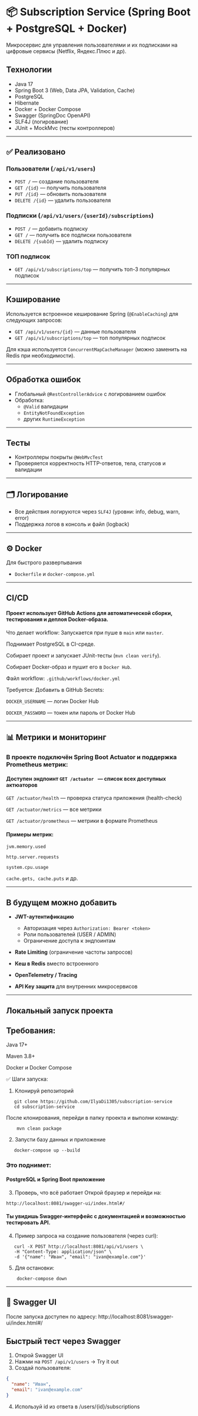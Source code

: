 # 📦 Subscription Service (Spring Boot + PostgreSQL + Docker)

Микросервис для управления пользователями и их подписками на цифровые сервисы (Netflix, Яндекс.Плюс и др).

## Технологии

- Java 17
- Spring Boot 3 (Web, Data JPA, Validation, Cache)
- PostgreSQL
- Hibernate
- Docker + Docker Compose
- Swagger (SpringDoc OpenAPI)
- SLF4J (логирование)
- JUnit + MockMvc (тесты контроллеров)

---

## ✅ Реализовано

### Пользователи (`/api/v1/users`)
- `POST /` — создание пользователя
- `GET /{id}` — получить пользователя
- `PUT /{id}` — обновить пользователя
- `DELETE /{id}` — удалить пользователя

### Подписки (`/api/v1/users/{userId}/subscriptions`)
- `POST /` — добавить подписку
- `GET /` — получить все подписки пользователя
- `DELETE /{subId}` — удалить подписку

### ТОП подписок
- `GET /api/v1/subscriptions/top` — получить топ-3 популярных подписок

---

## Кэширование

Используется встроенное кеширование Spring (`@EnableCaching`) для следующих запросов:
- `GET /api/v1/users/{id}` — данные пользователя
- `GET /api/v1/subscriptions/top` — топ популярных подписок

Для кэша используется `ConcurrentMapCacheManager` (можно заменить на Redis при необходимости).

---

## Обработка ошибок

- Глобальный `@RestControllerAdvice` с логированием ошибок
- Обработка:
    - `@Valid` валидации
    - `EntityNotFoundException`
    - других `RuntimeException`

---

## Тесты

- Контроллеры покрыты `@WebMvcTest`
- Проверяется корректность HTTP-ответов, тела, статусов и валидации

---

## 🗂 Логирование

- Все действия логируются через `SLF4J` (уровни: info, debug, warn, error)
- Поддержка логов в консоль и файл (logback)

---

## ⚙️ Docker 
Для быстрого развертывания
- `Dockerfile` и `docker-compose.yml` 
        
---
## CI/CD
#### Проект использует GitHub Actions для автоматической сборки, тестирования и деплоя Docker-образа.

Что делает workflow:
Запускается при пуше в `main` или `master`.

Поднимает PostgreSQL в CI-среде.

Собирает проект и запускает JUnit-тесты (`mvn clean verify`).

Собирает Docker-образ и пушит его в `Docker Hub`.

Файл workflow:
`.github/workflows/docker.yml`

Требуется:
Добавить в GitHub Secrets:

`DOCKER_USERNAME` — логин Docker Hub

`DOCKER_PASSWORD` — токен или пароль от Docker Hub

---

## 📊 Метрики и мониторинг
###   В проекте подключён Spring Boot Actuator и поддержка Prometheus метрик:

####  Доступен эндпоинт ```GET /actuator ``` — список всех доступных актюаторов

```GET /actuator/health``` — проверка статуса приложения (health-check)

```GET /actuator/metrics``` — все метрики

```GET /actuator/prometheus``` — метрики в формате Prometheus

####  Примеры метрик:

```jvm.memory.used```

```http.server.requests```

```system.cpu.usage```

```cache.gets, cache.puts``` и др.

---
## В будущем можно добавить

- **JWT-аутентификацию**
    - Авторизация через `Authorization: Bearer <token>`
    - Роли пользователей (USER / ADMIN)
    - Ограничение доступа к эндпоинтам

- **Rate Limiting** (ограничение частоты запросов)

- **Кеш в Redis** вместо встроенного

- **OpenTelemetry / Tracing**

- **API Key защита** для внутренних микросервисов

---

## Локальный запуск проекта
## Требования:
Java 17+

Maven 3.8+

Docker и Docker Compose

✅ Шаги запуска:
1. Клонируй репозиторий
```basch
   git clone https://github.com/IlyaDi1305/subscription-service
   cd subscription-service
```

После клонирования, перейди в папку проекта и выполни команду:
```basch 
    mvn clean package
```
2. Запусти базу данных и приложение
```basch
   docker-compose up --build
```
### Это поднимет:

#### PostgreSQL и Spring Boot приложение 

3. Проверь, что всё работает
   Открой браузер и перейди на:

```basch
http://localhost:8081/swagger-ui/index.html#/
```

#### Ты увидишь Swagger-интерфейс с документацией и возможностью тестировать API.

4. Пример запроса на создание пользователя (через curl):

```basch
   curl -X POST http://localhost:8081/api/v1/users \
   -H "Content-Type: application/json" \
   -d '{"name": "Иван", "email": "ivan@example.com"}'
```
5. Для остановки:
```basch
    docker-compose down
```

---

## 📖 Swagger UI

После запуска доступен по адресу:
http://localhost:8081/swagger-ui/index.html#/

##  Быстрый тест через Swagger

1. Открой Swagger UI
2. Нажми на `POST /api/v1/users` → Try it out
3. Создай пользователя:
```json
{
  "name": "Иван",
  "email": "ivan@example.com"
}
```
4. Используй id из ответа в /users/{id}/subscriptions
